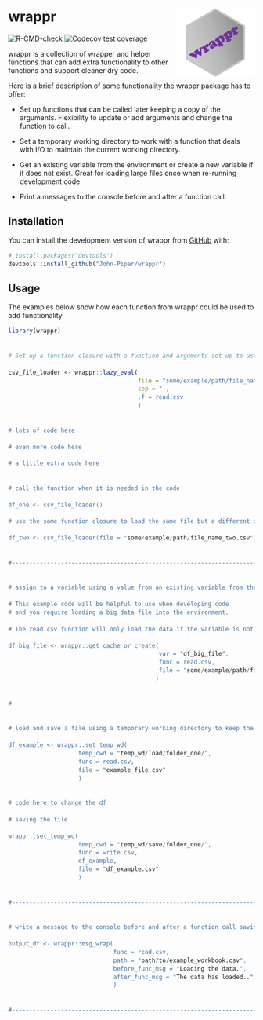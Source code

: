 
<!-- README.md is generated from README.Rmd. Please edit that file -->

# wrappr <img src='man/figures/logo.png' align="right" height="138.5" /></a>

<!-- badges: start -->

[![R-CMD-check](https://github.com/John-Piper/wrappr/workflows/R-CMD-check/badge.svg)](https://github.com/John-Piper/wrappr/actions)
[![Codecov test
coverage](https://codecov.io/gh/John-Piper/wrappr/branch/main/graph/badge.svg)](https://app.codecov.io/gh/John-Piper/wrappr?branch=main)

<!-- badges: end -->

wrappr is a collection of wrapper and helper functions that can add
extra functionality to other functions and support cleaner dry code.

Here is a brief description of some functionality the wrappr package has
to offer:

-   Set up functions that can be called later keeping a copy of the
    arguments. Flexibility to update or add arguments and change the
    function to call.  

-   Set a temporary working directory to work with a function that deals
    with I/O to maintain the current working directory.

-   Get an existing variable from the environment or create a new
    variable if it does not exist. Great for loading large files once
    when re-running development code.

-   Print a messages to the console before and after a function call.

## Installation

You can install the development version of wrappr from
[GitHub](https://github.com/) with:

``` r
# install.packages("devtools")
devtools::install_github("John-Piper/wrappr")
```

## Usage

The examples below show how each function from wrappr could be used to
add functionality

``` r
library(wrappr)


# Set up a function closure with a function and arguments set up to use later in the code

csv_file_loader <- wrappr::lazy_eval(
                                     file = "some/example/path/file_name_one.csv",
                                     sep = "|,
                                     .f = read.csv
                                     )


# lots of code here

# even more code here

# a little extra code here


# call the function when it is needed in the code

df_one <- csv_file_loader()

# use the same function closure to load the same file but a different sheet

df_two <- csv_file_loader(file = "some/example/path/file_name_two.csv")


#-----------------------------------------------------------------------------------------------------


# assign to a variable using a value from an existing variable from the enviroment or create a new value

# This example code will be helpful to use when developing code
# and you require loading a big data file into the environment.

# The read.csv function will only load the data if the variable is not in the enviroment scope

df_big_file <- wrappr::get_cache_or_create(
                                           var = "df_big_file",
                                           func = read.csv,
                                           file = "some/example/path/file_name.csv"
                                          )


#-----------------------------------------------------------------------------------------------------


# load and save a file using a temporary working directory to keep the existing working directory

df_example <- wrappr::set_temp_wd(
                    temp_cwd = "temp_wd/load/folder_one/",
                    func = read.csv,
                    file = "example_file.csv"
                    )


# code here to change the df

# saving the file

wrappr::set_temp_wd(
                    temp_cwd = "temp_wd/save/folder_one/",
                    func = write.csv,
                    df_example,
                    file = "df_example.csv"
                    )
                    

#-----------------------------------------------------------------------------------------------------


# write a message to the console before and after a function call saving the output to a variable

output_df <- wrappr::msg_wrap(
                              func = read.csv,
                              path = "path/to/example_workbook.csv",
                              before_func_msg = "Loading the data.",
                              after_func_msg = "The data has loaded..",
                              )
                              

#-----------------------------------------------------------------------------------------------------

```
